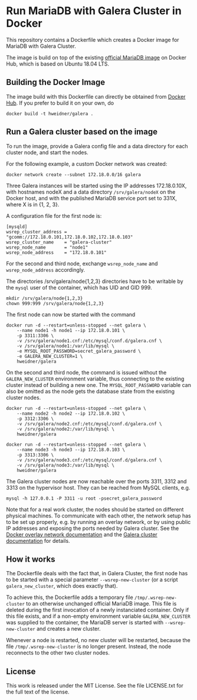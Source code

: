 Run MariaDB with Galera Cluster in Docker
=========================================

This repository contains a Dockerfile which creates a Docker image for
MariaDB with Galera Cluster.

The image is build on top of the existing
[official MariaDB image](https://hub.docker.com/_/mariadb/) on
Docker Hub, which is based on Ubuntu 18.04 LTS.

Building the Docker Image
-------------------------

The image build with this Dockerfile can directly be obtained from
[Docker Hub](https://hub.docker.com/r/hweidner/galera/). If you prefer
to build it on your own, do

	docker build -t hweidner/galera .

Run a Galera cluster based on the image
---------------------------------------

To run the image, provide a Galera config file and a data directory
for each cluster node, and start the nodes.

For the following example, a custom Docker network was created:

	docker network create --subnet 172.18.0.0/16 galera

Three Galera instances will be started using the IP addresses 172.18.0.10X,
with hostnames nodeX and a data directory ```/srv/galera/nodeX``` on the
Docker host, and with the published MariaDB service port set to 331X,
where X is in {1, 2, 3}.

A configuration file for the first node is:

	[mysqld]
	wsrep_cluster_address = "gcomm://172.18.0.101,172.18.0.102,172.18.0.103"
	wsrep_cluster_name    = "galera-cluster"
	wsrep_node_name       = "node1"
	wsrep_node_address    = "172.18.0.101"

For the second and third node, exchange ```wsrep_node_name``` and
```wsrep_node_address``` accordingly.

The directories /srv/galera/node{1,2,3} directories have to be writable
by the ```mysql``` user of the container, which has UID and GID 999.

	mkdir /srv/galera/node{1,2,3}
	chown 999:999 /srv/galera/node{1,2,3}

The first node can now be started with the command

	docker run -d --restart=unless-stopped --net galera \
		--name node1 -h node1 --ip 172.18.0.101 \
		-p 3311:3306 \
		-v /srv/galera/node1.cnf:/etc/mysql/conf.d/galera.cnf \
		-v /srv/galera/node1:/var/lib/mysql \
		-e MYSQL_ROOT_PASSWORD=secret_galera_password \
		-e GALERA_NEW_CLUSTER=1 \
		hweidner/galera

On the second and third node, the command is issued without the
```GALERA_NEW_CLUSTER``` environment variable, thus connecting to the existing
cluster instead of building a new one. The ```MYSQL_ROOT_PASSWORD``` variable
can also be omitted as the node gets the database state from the existing
cluster nodes.

	docker run -d --restart=unless-stopped --net galera \
		--name node2 -h node2 --ip 172.18.0.102 \
		-p 3312:3306 \
		-v /srv/galera/node2.cnf:/etc/mysql/conf.d/galera.cnf \
		-v /srv/galera/node2:/var/lib/mysql \
		hweidner/galera
	
	docker run -d --restart=unless-stopped --net galera \
		--name node3 -h node3 --ip 172.18.0.103 \
		-p 3313:3306 \
		-v /srv/galera/node3.cnf:/etc/mysql/conf.d/galera.cnf \
		-v /srv/galera/node3:/var/lib/mysql \
		hweidner/galera

The Galera cluster nodes are now reachable over the ports 3311, 3312 and
3313 on the hypervisor host. They can be reached from MySQL clients, e.g.

	mysql -h 127.0.0.1 -P 3311 -u root -psecret_galera_password

Note that for a real work cluster, the nodes should be started on
different physical machines. To communicate with each other, the network
setup has to be set up properly, e.g. by running an overlay network,
or by using public IP addresses and exposing the ports needed by Galera
cluster. See the
[Docker overlay network documentation](https://docs.docker.com/network/network-tutorial-overlay/)
and the
[Galera cluster documentation](http://galeracluster.com/documentation-webpages/firewallsettings.html)
for details.

How it works
------------

The Dockerfile deals with the fact that, in Galera
Cluster, the first node has to be started with a special parameter
```--wsrep-new-cluster``` (or a script ```galera_new_cluster```, which
does exactly that).

To achieve this, the Dockerfile adds a temporary file
```/tmp/.wsrep-new-cluster``` to an otherwise unchanged official
MariaDB image. This file is deleted during the first invocation of a
newly instanciated container. Only if this file exists, and if a
non-empty environment variable ```GALERA_NEW_CLUSTER``` was supplied
to the container, the MariaDB server is started with
```--wsrep-new-cluster``` and creates a new cluster.

Whenever a node is restarted, no new cluster will be restarted, because
the file ```/tmp/.wsrep-new-cluster``` is no longer present. Instead,
the node reconnects to the other two cluster nodes.

License
-------

This work is released under the MIT License. See the file LICENSE.txt for
the full text of the license.
